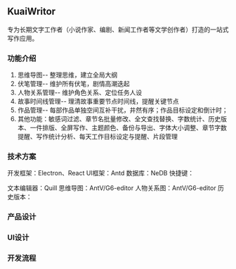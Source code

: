 ## KuaiWritor

专为长期文字工作者（小说作家、编剧、新闻工作者等文学创作者）打造的一站式写作应用。

### 功能介绍

1. 思维导图-- 整理思维，建立全局大纲
1. 伏笔管理-- 维护所有伏笔，剧情高潮迭起
1. 人物关系管理-- 维护角色关系、定位任务人设
1. 故事时间线管理-- 理清故事重要节点时间线，提醒关键节点
1. 作品管理-- 每部作品单独空间互补干扰，井然有序；作品目标设定和倒计时；
1. 其他功能：敏感词过滤、章节名批量修改、全文查找替换、字数统计、历史版本、一件排版、全屏写作、主题颜色、备份与导出、字体大小调整、章节字数提醒、写作统计分析、每天工作目标设定与提醒、片段管理


### 技术方案

开发框架：Electron、React
UI框架：Antd
数据库：NeDB
快捷键：

文本编辑器：Quill
思维导图：AntV/G6-editor
人物关系图：AntV/G6-editor
历史版本：

### 产品设计



### UI设计



### 开发流程




